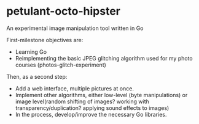 # petulant-octo-hipster
An experimental image manipulation tool written in Go

First-milestone objectives are:
- Learning Go
- Reimplementing the basic JPEG glitching algorithm used for my photo courses (photos-glitch-experiment)

Then, as a second step:
- Add a web interface, multiple pictures at once.
- Implement other algorithms, either low-level (byte manipulations) or image level(random shifting of images? working with transparency/duplication? applying sound effects to images)
- In the process, develop/improve the necessary Go libraries.
